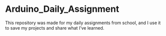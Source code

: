 # Arduino_Daily_Assignment
This repository was made for my daily assignments from school, and I use it to save my projects and share what I’ve learned.
